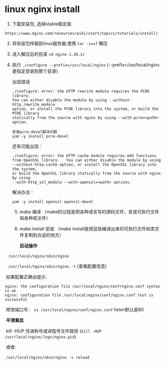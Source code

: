 # linux nginx install

1. 下载安装包, 选择stable稳定版

``` https://www.nginx.com/resources/wiki/start/topics/tutorials/install/
https://www.nginx.com/resources/wiki/start/topics/tutorials/install/
```

2. 将安装包传输到linux服务器,使用 `tar -zxvf` 解压

3. 进入解压后的目录 `cd nginx-1.20.1/`

4. 执行 `./configure --prefix=/usr/local/nginx`  (--prefix=/usr/local/nginx 是指定安装到那个目录)

   出现错误

   ```
   ./configure: error: the HTTP rewrite module requires the PCRE library.
   You can either disable the module by using --without-http_rewrite_module
   option, or install the PCRE library into the system, or build the PCRE library
   statically from the source with nginx by using --with-pcre=<path> option.
   ```

   ```
   安装pcre-devel解决问题
   yum -y install pcre-devel
   ```

   还有可能出现：

   ```
   ./configure: error: the HTTP cache module requires md5 functions
   from OpenSSL library.   You can either disable the module by using
   --without-http-cache option, or install the OpenSSL library into the system,
   or build the OpenSSL library statically from the source with nginx by using
   --with-http_ssl_module --with-openssl=<path> options.
   ```

   解决办法：

   ```
   yum -y install openssl openssl-devel
   ```

   5. make 编译 （make的过程是把各种语言写的源码文件，变成可执行文件和各种库文件）

   6. make install 安装 （make install是把这些编译出来的可执行文件和库文件复制到合适的地方）

      **启动操作**

​         `  /usr/local/nginx/sbin/nginx ` 

​	     ` /usr/local/nginx/sbin/nginx -t` (查看配置信息) 

​			如果配置正确会提示:

```
nginx: the configuration file /usr/local/nginx/conf/nginx.conf syntax is ok
nginx: configuration file /usr/local/nginx/conf/nginx.conf test is successful
```

​			修改端口号 : ` vi /usr/local/nginx/conf/nginx.conf`   listen默认是80

​		**平滑重启**

​			kill -HUP 住进称号或进程号文件路径 (`kill -HUP /usr/local/nginx/logs/nginx.pid`)  

​		 或者:

​		`/usr/local/nginx/sbin/nginx -s reload`

